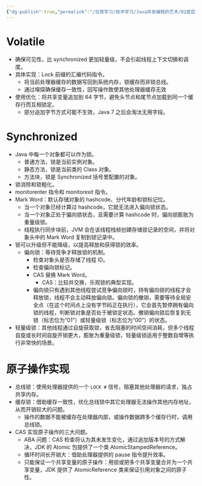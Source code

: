 ```yaml
---
{"dg-publish":true,"permalink":"/日常学习/技术学习/Java并发编程的艺术/02底层实现原理/","noteIcon":"1","created":"2023-07-16T16:34:01.805+08:00","updated":"2023-07-17T11:11:08.470+08:00"}
---
```


# Volatile

- 确保可见性，比 synchronized 更加轻量级，不会引起线程上下文切换和调度。
- 具体实现：Lock 前缀的汇编代码指令。
  - 将当前处理器缓存的数据写回到系统内存，锁缓存而非锁总线。
  - 通过嗅探确保缓存一致性，回写操作致使其他处理器缓存无效
- 使用优化：将共享变量追加到 64 字节，避免头节点和尾节点加载到同一个缓存行而互相锁定。
  - 部分追加字节方式可能不生效，Java 7 之后会淘汰无用字段。

# Synchronized

- Java 中每一个对象都可以作为锁。
  - 普通方法，锁是当前实例对象。
  - 静态方法，锁是当前类的 Class 对象。
  - 方法块，锁是 Synchronized 括号里配置的对象。
- 锁消除和锁粗化。
- monitorenter 指令和 monitorexit 指令。
- Mark Word：默认存储对象的 hashcode、分代年龄和锁标记位。
  - 当一个对象已经计算过 hashcode，它就无法进入偏向锁状态。
  - 当一个对象正处于偏向锁状态，且需要计算 hashcode 时，偏向锁膨胀为重量级锁。
  - 线程执行同步块前，JVM 会在该线程栈帧创建存储锁记录的空间，并将对象头中的 Mark Word 复制到锁记录中。
- 锁可以升级但不能降级，以提高释放和获得锁的效率。
  - 偏向锁：等待竞争才释放锁的机制。
    - 检查对象头是否存储了线程 ID。
    - 检查偏向锁标记。
    - CAS 替换 Mark Word。
      - CAS：比较并交换，乐观锁的典型实现。
    - 偏向锁只有遇到其他线程尝试竞争偏向锁时，持有偏向锁的线程才会释放锁，线程不会主动释放偏向锁。偏向锁的撤销，需要等待全局安全点（在这个时间点上没有字节码正在执行），它会首先暂停拥有偏向锁的线程，判断锁对象是否处于被锁定状态。撤销偏向锁后恢复到无锁（标志位为“01”）或轻量级锁（标志位为“00”）的状态。
- 轻量级锁：其他线程通过自旋获取锁，省去阻塞的时间空间消耗，但多个线程自旋或长时间自旋开销更大，膨胀为重量级锁，轻量级锁适用于整数自增等执行非常快的场景。

# 原子操作实现

- 总线锁：使用处理器提供的一个 `LOCK #` 信号，阻塞其他处理器的请求，独占共享内存。
- 缓存锁：借助缓存一致性，优化总线锁中其它处理器无法操作其他内存地址，从而开销较大的问题。
  - 操作的数据不能被缓存在处理器内部，或操作数据跨多个缓存行时，调用总线锁。
- CAS 实现原子操作的三大问题。
  - ABA 问题：CAS 检查将认为其未发生变化，通过追加版本号的方式解决，JDK 的 Atomic 包提供了一个类 AtomicStampedReference。
  - 循环时间长开销大：借助处理器提供的 pause 指令提升效率。
  - 只能保证一个共享变量的原子操作：用锁或把多个共享变量合并为一个共享变量，JDK 提供了 AtomicReference 类来保证引用对象之间的原子性。
